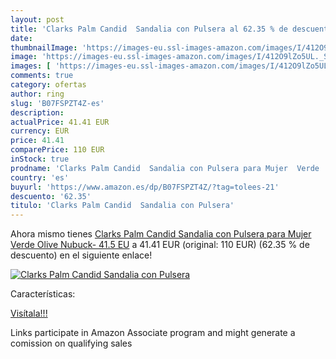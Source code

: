 ```yaml
---
layout: post
title: 'Clarks Palm Candid  Sandalia con Pulsera al 62.35 % de descuento'
date: 
thumbnailImage: 'https://images-eu.ssl-images-amazon.com/images/I/412O9lZo5UL._SL200_.jpg'
image: 'https://images-eu.ssl-images-amazon.com/images/I/412O9lZo5UL._SL200_.jpg'
images: [ 'https://images-eu.ssl-images-amazon.com/images/I/412O9lZo5UL._SL200_.jpg' ]
comments: true
category: ofertas
author: ring
slug: 'B07FSPZT4Z-es'
description:
actualPrice: 41.41 EUR
currency: EUR
price: 41.41
comparePrice: 110 EUR
inStock: true
prodname: 'Clarks Palm Candid  Sandalia con Pulsera para Mujer  Verde  Olive Nubuck-   41.5 EU'
country: 'es'
buyurl: 'https://www.amazon.es/dp/B07FSPZT4Z/?tag=tolees-21'
descuento: '62.35'
titulo: 'Clarks Palm Candid  Sandalia con Pulsera'
---
```


Ahora mismo tienes [Clarks Palm Candid  Sandalia con Pulsera para Mujer  Verde  Olive Nubuck-   41.5 EU](https://www.amazon.es/dp/B07FSPZT4Z/?tag=tolees-21) a 41.41 EUR (original: 110 EUR) (62.35 %  de descuento) en el siguiente enlace!

[![Clarks Palm Candid  Sandalia con Pulsera](https://images-eu.ssl-images-amazon.com/images/I/412O9lZo5UL._SL200_.jpg)](https://www.amazon.es/dp/B07FSPZT4Z/?tag=tolees-21)

Características:


[Visítala!!!](https://www.amazon.es/dp/B07FSPZT4Z/?tag=tolees-21)

Links participate in Amazon Associate program and might generate a comission on qualifying sales
